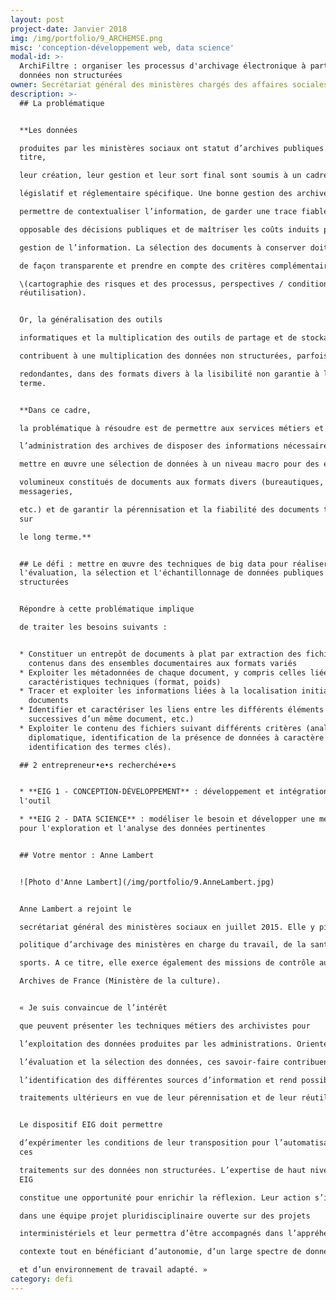 ```yaml
---
layout: post
project-date: Janvier 2018
img: /img/portfolio/9_ARCHEMSE.png
misc: 'conception-développement web, data science'
modal-id: >-
  ArchiFiltre : organiser les processus d'archivage électronique à partir de
  données non structurées
owner: Secrétariat général des ministères chargés des affaires sociales
description: >-
  ## La problématique


  **Les données

  produites par les ministères sociaux ont statut d’archives publiques.** A ce
  titre,

  leur création, leur gestion et leur sort final sont soumis à un cadre

  législatif et réglementaire spécifique. Une bonne gestion des archives doit

  permettre de contextualiser l’information, de garder une trace fiable et

  opposable des décisions publiques et de maîtriser les coûts induits par la

  gestion de l’information. La sélection des documents à conserver doit s’opérer

  de façon transparente et prendre en compte des critères complémentaires

  \(cartographie des risques et des processus, perspectives / conditions de
  réutilisation).


  Or, la généralisation des outils

  informatiques et la multiplication des outils de partage et de stockage

  contribuent à une multiplication des données non structurées, parfois

  redondantes, dans des formats divers à la lisibilité non garantie à long
  terme.


  **Dans ce cadre,

  la problématique à résoudre est de permettre aux services métiers et à

  l’administration des archives de disposer des informations nécessaires pour

  mettre en œuvre une sélection de données à un niveau macro pour des ensembles

  volumineux constitués de documents aux formats divers (bureautiques,
  messageries,

  etc.) et de garantir la pérennisation et la fiabilité des documents traités
  sur

  le long terme.**


  ## Le défi : mettre en œuvre des techniques de big data pour réaliser
  l'évaluation, la sélection et l'échantillonnage de données publiques non
  structurées


  Répondre à cette problématique implique

  de traiter les besoins suivants :


  * Constituer un entrepôt de documents à plat par extraction des fichiers
    contenus dans des ensembles documentaires aux formats variés
  * Exploiter les métadonnées de chaque document, y compris celles liées aux
    caractéristiques techniques (format, poids)
  * Tracer et exploiter les informations liées à la localisation initiale des
    documents
  * Identifier et caractériser les liens entre les différents éléments (versions
    successives d’un même document, etc.)
  * Exploiter le contenu des fichiers suivant différents critères (analyse
    diplomatique, identification de la présence de données à caractère personnel,
    identification des termes clés).

  ## 2 entrepreneur•e•s recherché•e•s


  * **EIG 1 - CONCEPTION-DÉVELOPPEMENT** : développement et intégration de
  l'outil

  * **EIG 2 - DATA SCIENCE** : modéliser le besoin et développer une méthode
  pour l'exploration et l'analyse des données pertinentes


  ## Votre mentor : Anne Lambert


  ![Photo d'Anne Lambert](/img/portfolio/9.AnneLambert.jpg)


  Anne Lambert a rejoint le

  secrétariat général des ministères sociaux en juillet 2015. Elle y pilote la

  politique d’archivage des ministères en charge du travail, de la santé et des

  sports. A ce titre, elle exerce également des missions de contrôle au nom des

  Archives de France (Ministère de la culture).


  « Je suis convaincue de l’intérêt

  que peuvent présenter les techniques métiers des archivistes pour

  l’exploitation des données produites par les administrations. Orientée vers

  l’évaluation et la sélection des données, ces savoir-faire contribuent à

  l’identification des différentes sources d’information et rend possible des

  traitements ultérieurs en vue de leur pérennisation et de leur réutilisation.


  Le dispositif EIG doit permettre

  d’expérimenter les conditions de leur transposition pour l’automatisation de
  ces

  traitements sur des données non structurées. L’expertise de haut niveau des
  EIG

  constitue une opportunité pour enrichir la réflexion. Leur action s’inscrira

  dans une équipe projet pluridisciplinaire ouverte sur des projets

  interministériels et leur permettra d’être accompagnés dans l’appréhension du

  contexte tout en bénéficiant d’autonomie, d’un large spectre de données tests

  et d’un environnement de travail adapté. »
category: defi
---
```





















